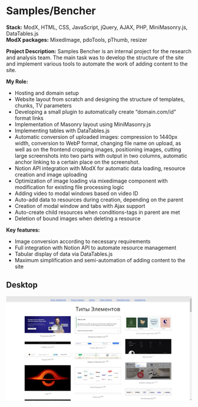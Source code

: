 # Samples/Bencher

**Stack:** ModX, HTML, CSS, JavaScript, jQuery, AJAX, PHP, MiniMasonry.js, DataTables.js  
**ModX packages:** MixedImage, pdoTools, pThumb, resizer

**Project Description:**
Samples Bencher is an internal project for the research and analysis team. The main task was to develop the structure of the site and implement various tools to automate the work of adding content to the site.

**My Role:**
- Hosting and domain setup
- Website layout from scratch and designing the structure of templates, chunks, TV parameters
- Developing a small plugin to automatically create “domain.com/id” format links
- Implementation of Masonry layout using MiniMasonry.js
- Implementing tables with DataTables.js
- Automatic conversion of uploaded images: compression to 1440px width, conversion to WebP format, changing file name on upload, as well as on the frontend cropping images, positioning images, cutting large screenshots into two parts with output in two columns, automatic anchor linking to a certain place on the screenshot.
- Notion API integration with ModX for automatic data loading, resource creation and image uploading
- Optimization of image loading via mixedimage component with modification for existing file processing logic
- Adding video to modal windows based on video ID
- Auto-add data to resources during creation, depending on the parent
- Creation of modal window and tabs with Ajax support
- Auto-create child resources when conditions-tags in parent are met
- Deletion of bound images when deleting a resource

**Key features:**
- Image conversion according to necessary requirements
- Full integration with Notion API to automate resource management
- Tabular display of data via DataTables.js
- Maximum simplification and semi-automation of adding content to the site

## Desktop
![desktop](desktop.jpg)